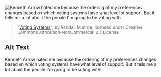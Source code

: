 ![Kenneth Arrow hated me because the ordering of my preferences changes based on which voting systems have what level of support. But it tells me a lot about the people I'm going to be voting with!](https://imgs.xkcd.com/comics/voting_systems.png)
> "[Voting Systems](https://xkcd.com/1844/)", by Randall Munroe, licensed under Creative Commons Attribution-NonCommercial 2.5 License

## Alt Text
Kenneth Arrow hated me because the ordering of my preferences changes based on which voting systems have what level of support. But it tells me a lot about the people I'm going to be voting with!
